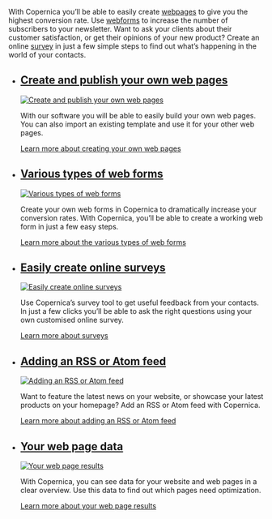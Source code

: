 With Copernica you’ll be able to easily create
[webpages](https://www.copernica.com/en/features/web-pages/create-and-publish-your-own-web-pages "Create your own web pages") to
give you the highest conversion rate. Use
[webforms](https://www.copernica.com/en/features/web-pages/various-types-of-web-forms "Various types of web forms")
to increase the number of subscribers to your newsletter. Want to ask
your clients about their customer satisfaction, or get their opinions of
your new product? Create an online
[survey](https://www.copernica.com/en/features/web-pages/create-your-own-survey "Surveys")
in just a few simple steps to find out what’s happening in the world of
your contacts.

-   [Create and publish your own web pages](./create-and-publish-your-own-web-pages.md.md "Create and publish your own web pages")
    ---------------------------------------------------------------------------------------------------------------------------------------------------------------------

    [![Create and publish your own web
    pages](../images/en-websites-01-thumb.png "Create and publish your own web pages")](./create-and-publish-your-own-web-pages.md)

    With our software you will be able to easily build your own web
    pages. You can also import an existing template and use it for your
    other web pages.

    [Learn more about creating your own web
    pages](./create-and-publish-your-own-web-pages.md.md "Create and publish your own web pages")

-   [Various types of web forms](./various-types-of-web-forms.md "Different types of web forms")
    --------------------------------------------------------------------------------------------------------------------------------------

    [![Various types of web
    forms](../images/en-websites-02-thumb.png "Different types of web forms")](./various-types-of-web-forms)

    Create your own web forms in Copernica to dramatically increase your
    conversion rates. With Copernica, you’ll be able to create a working
    web form in just a few easy steps.

    [Learn more about the various types of web
    forms](./various-types-of-web-forms.md "Various types of web forms")

-   [Easily create online surveys](./create-your-own-survey.md "Easily create online surveys")
    ------------------------------------------------------------------------------------------------------------------------------------

    [![Easily create online
    surveys](../images/en-websites-03-thumb.png "Easily create online surveys")](./create-your-own-survey)

    Use Copernica’s survey tool to get useful feedback from your
    contacts. In just a few clicks you’ll be able to ask the right
    questions using your own customised online survey.

    [Learn more about
    surveys](./create-your-own-survey.md "Easily create online surveys")

-   [Adding an RSS or Atom feed](./rss-and-atom-feeds.md "Adding an RSS or Atom feed")
    --------------------------------------------------------------------------------------------------------------------------

    [![Adding an RSS or Atom
    feed](../images/en-websites-04-thumb.png "Adding an RSS or Atom feed")](./rss-or-atom-feed)

    Want to feature the latest news on your website, or showcase your
    latest products on your homepage? Add an RSS or Atom feed with
    Copernica.

    [Learn more about adding an RSS or Atom
    feed](./rss-or-atom-feed.md "Adding an RSS or Atom feed")

-   [Your web page data](./your-web-page-results.md "More about your web page results")
    -----------------------------------------------------------------------------------------------------------------------------

    [![Your web page
    results](../images/en-websites-05-thumb.png "More about your web page results")](./your-web-page-results)

    With Copernica, you can see data for your website and web pages in a
    clear overview. Use this data to find out which pages need
    optimization.

    [Learn more about your web page
    results](./your-web-page-results.md "More about your web page results")



